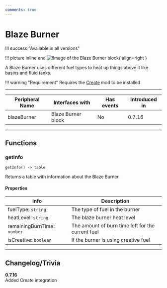 ```yaml
---
comments: true
---
```


# Blaze Burner

!!! success "Available in all versions"

!!! picture inline end
    ![!Image of the Blaze Burner block](../img/previews/blaze_burner.png){ align=right }

A Blaze Burner uses different fuel types to heat up things above it like basins and fluid tanks.

!!! warning "Requirement"
    Requires the [Create](https://www.curseforge.com/minecraft/mc-mods/create) mod to be installed

<p class="picture-spacing" style="--ps:1.9rem;"></p>

---

<center>

| Peripheral Name | Interfaces with    | Has events | Introduced in |
| --------------- | ------------------ | ---------- | ------------- |
| blazeBurner     | Blaze Burner block | No         | 0.7.16        |

</center>

---

## Functions

### getInfo
```
getInfo() -> table
```
Returns a table with information about the Blaze Burner.

#### Properties

| info                        | Description                                       |
| --------------------------- | ------------------------------------------------- |
| fuelType: `string`          | The type of fuel in the burner                    |
| heatLevel: `string`         | The blaze burner heat level                       |
| remainingBurnTime: `number` | The amount of burn time left for the current fuel |
| isCreative: `boolean`       | If the burner is using creative fuel              |

---

## Changelog/Trivia

**0.7.16**  
Added Create integration
